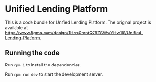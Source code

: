 
  # Unified Lending Platform

  This is a code bundle for Unified Lending Platform. The original project is available at https://www.figma.com/design/1Hrrc0mntQ78ZSWwYHw1l8/Unified-Lending-Platform.

  ## Running the code

  Run `npm i` to install the dependencies.

  Run `npm run dev` to start the development server.
  